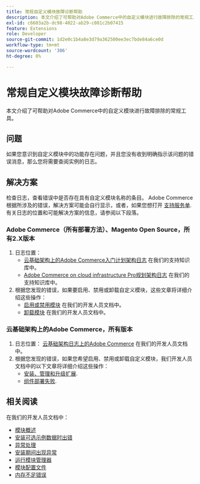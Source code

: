```yaml
---
title: 常规自定义模块故障诊断帮助
description: 本文介绍了可帮助对Adobe Commerce中的自定义模块进行故障排除的常规工具。
exl-id: c6603a2b-dc98-4022-ab29-c081c2b07415
feature: Extensions
role: Developer
source-git-commit: 1d2e0c1b4a8e3d79a362500ee3ec7bde84a6ce0d
workflow-type: tm+mt
source-wordcount: '306'
ht-degree: 0%

---
```


# 常规自定义模块故障诊断帮助

本文介绍了可帮助对Adobe Commerce中的自定义模块进行故障排除的常规工具。

## 问题

如果您意识到自定义模块中的功能存在问题，并且您没有收到明确指示该问题的错误消息，那么您将需要查阅实例的日志。

## 解决方案

检查日志，查看错误中是否存在具有自定义模块名称的条目。  Adobe Commerce根据所涉及的错误，解决方案可能会自行显示，或者，如果您想打开 [支持服务单](/help/help-center-guide/help-center/magento-help-center-user-guide.md#submit-ticket). 有关日志的位置和可能解决方案的信息，请参阅以下段落。

### Adobe Commerce（所有部署方法）、Magento Open Source，所有2.X版本

1. 日志位置：
   * [云基础架构上的Adobe Commerce入门计划架构日志](/help/how-to/general/log-locations-directories-for-starter-plan.md) 在我们的支持知识库中。
   * [Adobe Commerce on cloud infrastructure Pro规划架构日志](/help/how-to/general/log-locations-directories-for-pro-plan-integration-staging-production.md) 在我们的支持知识库中。
1. 根据您发现的错误，如果要启用、禁用或卸载自定义模块，这些文章将详细介绍这些操作：
   * [启用或禁用模块](https://devdocs.magento.com/guides/v2.3/install-gde/install/cli/install-cli-subcommands-enable.html) 在我们的开发人员文档中。
   * [卸载模块](https://devdocs.magento.com/guides/v2.3/install-gde/install/cli/install-cli-uninstall-mods.html) 在我们的开发人员文档中。

### 云基础架构上的Adobe Commerce，所有版本

1. 日志位置： [云基础架构日志上的Adobe Commerce](https://devdocs.magento.com/guides/v2.3/cloud/trouble/environments-logs.html) 在我们的开发人员文档中。
1. 根据您发现的错误，如果您希望启用、禁用或卸载自定义模块，我们开发人员文档中的以下文章将详细介绍这些操作：
   * [安装、管理和升级扩展](https://devdocs.magento.com/guides/v2.3/cloud/howtos/install-components.html).
   * [组件部署失败](https://devdocs.magento.com/guides/v2.3/cloud/trouble/trouble_comp-deploy-fail.html).

## 相关阅读

在我们的开发人员文档中：

* [模块概述](https://devdocs.magento.com/guides/v2.3/architecture/archi_perspectives/components/modules/mod_intro.html)
* [安装可选示例数据时出错](https://devdocs.magento.com/guides/v2.3/install-gde/trouble/tshoot_sample-data.html)
* [异常处理](https://devdocs.magento.com/guides/v2.3/graphql/develop/exceptions.html)
* [安装期间出现异常](https://devdocs.magento.com/guides/v2.3/install-gde/trouble/tshoot_exceptions.html)
* [运行模块管理器](https://devdocs.magento.com/guides/v2.3/comp-mgr/module-man/compman-checklist.html)
* [模块配置文件](https://devdocs.magento.com/guides/v2.3/config-guide/config/config-files.html)
* [内存不足错误](https://devdocs.magento.com/guides/v2.3/comp-mgr/trouble/cman/out-of-memory.html)
